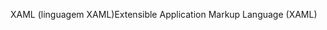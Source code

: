 <span data-ttu-id="22f5a-101">XAML (linguagem XAML)</span><span class="sxs-lookup"><span data-stu-id="22f5a-101">Extensible Application Markup Language (XAML)</span></span>